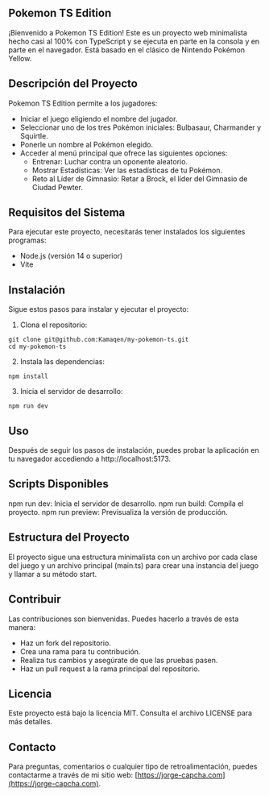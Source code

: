 ## Pokemon TS Edition

¡Bienvenido a Pokemon TS Edition! Este es un proyecto web minimalista hecho casi al 100% con TypeScript y se ejecuta en parte en la consola y en parte en el navegador. Está basado en el clásico de Nintendo Pokémon Yellow.

## Descripción del Proyecto

Pokemon TS Edition permite a los jugadores:

- Iniciar el juego eligiendo el nombre del jugador.
- Seleccionar uno de los tres Pokémon iniciales: Bulbasaur, Charmander y Squirtle.
- Ponerle un nombre al Pokémon elegido.
- Acceder al menú principal que ofrece las siguientes opciones:
  - Entrenar: Luchar contra un oponente aleatorio.
  - Mostrar Estadísticas: Ver las estadísticas de tu Pokémon.
  - Reto al Líder de Gimnasio: Retar a Brock, el líder del Gimnasio de Ciudad Pewter.

## Requisitos del Sistema

Para ejecutar este proyecto, necesitarás tener instalados los siguientes programas:

- Node.js (versión 14 o superior)
- Vite

## Instalación

Sigue estos pasos para instalar y ejecutar el proyecto:

1. Clona el repositorio:

```console
git clone git@github.com:Kamaqen/my-pokemon-ts.git
cd my-pokemon-ts
```

2. Instala las dependencias:

```console
npm install
```

3. Inicia el servidor de desarrollo:

```console
npm run dev
```

## Uso

Después de seguir los pasos de instalación, puedes probar la aplicación en tu navegador accediendo a http://localhost:5173.

## Scripts Disponibles

npm run dev: Inicia el servidor de desarrollo.
npm run build: Compila el proyecto.
npm run preview: Previsualiza la versión de producción.

## Estructura del Proyecto

El proyecto sigue una estructura minimalista con un archivo por cada clase del juego y un archivo principal (main.ts) para crear una instancia del juego y llamar a su método start.

## Contribuir

Las contribuciones son bienvenidas. Puedes hacerlo a través de esta manera:

- Haz un fork del repositorio.
- Crea una rama para tu contribución.
- Realiza tus cambios y asegúrate de que las pruebas pasen.
- Haz un pull request a la rama principal del repositorio.

## Licencia

Este proyecto está bajo la licencia MIT. Consulta el archivo LICENSE para más detalles.

## Contacto

Para preguntas, comentarios o cualquier tipo de retroalimentación, puedes contactarme a través de mi sitio web: [https://jorge-capcha.com](https://jorge-capcha.com).
